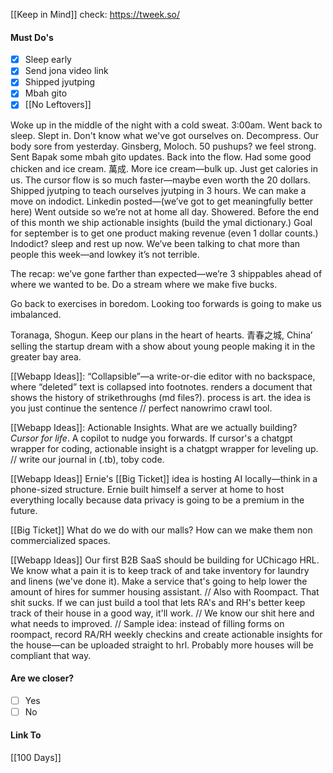 [[Keep in Mind]]
check: https://tweek.so/
#### Must Do's
- [x] Sleep early
- [x] Send jona video link 
- [x] Shipped jyutping
- [x] Mbah gito
- [x] [[No Leftovers]]

Woke up in the middle of the night with a cold sweat. 3:00am. Went back to sleep. Slept in. Don't know what we've got ourselves on. Decompress. Our body sore from yesterday. Ginsberg, Moloch. 50 pushups? we feel strong. Sent Bapak some mbah gito updates. Back into the flow. Had some good chicken and ice cream. 萬成. More ice cream—bulk up. Just get calories in us. The cursor flow is so much faster—maybe even worth the 20 dollars. Shipped jyutping to teach ourselves jyutping in 3 hours. We can make a move on indodict. Linkedin posted—(we’ve got to get meaningfully better here) Went outside so we’re not at home all day. Showered. Before the end of this month we ship actionable insights (build the ymal dictionary.) Goal for september is to get one product making revenue (even 1 dollar counts.) Indodict? sleep and rest up now. We’ve been talking to chat more than people this week—and lowkey it’s not terrible. 

The recap: we’ve gone farther than expected—we’re 3 shippables ahead of where we wanted to be. Do a stream where we make five bucks.

Go back to exercises in boredom. Looking too forwards is going to make us imbalanced. 

Toranaga, Shogun. Keep our plans in the heart of hearts.
青春之城, China’ selling the startup dream with a show about young people making it in the greater bay area.

[[Webapp Ideas]]: “Collapsible”—a write-or-die editor with no backspace, where “deleted” text is collapsed into footnotes. renders a document that shows the history of strikethroughs (md files?). process is art. the idea is you just continue the sentence // perfect nanowrimo crawl tool.

[[Webapp Ideas]]: Actionable Insights. What are we actually building? *Cursor for life*. A copilot to nudge you forwards. If cursor's a chatgpt wrapper for coding, actionable insight is a chatgpt wrapper for leveling up. // write our journal in (.tb), toby code.

[[Webapp Ideas]] Ernie's [[Big Ticket]] idea is hosting AI locally—think in a phone-sized structure. Ernie built himself a server at home to host everything locally because data privacy is going to be a premium in the future.

[[Big Ticket]] What do we do with our malls? How can we make them non commercialized spaces.

[[Webapp Ideas]] Our first B2B SaaS should be building for UChicago HRL. We know what a pain it is to keep track of and take inventory for laundry and linens (we've done it). Make a service that's going to help lower the amount of hires for summer housing assistant. // Also with Roompact. That shit sucks. If we can just build a tool that lets RA's and RH's better keep track of their house in a good way, it'll work. // We know our shit here and what needs to improved. // Sample idea: instead of filling forms on roompact, record RA/RH weekly checkins and create actionable insights for the house—can be uploaded straight to hrl. Probably more houses will be compliant that way.
#### Are we closer?
- [ ] Yes
- [ ] No
#### Link To
[[100 Days]]